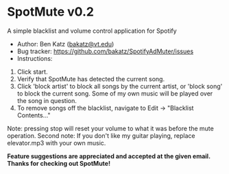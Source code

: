 SpotMute v0.2
================
A simple blacklist and volume control application for Spotify

* Author: Ben Katz (<bakatz@vt.edu>)
* Bug tracker: <https://github.com/bakatz/SpotifyAdMuter/issues>
* Instructions:

1. Click start.
1. Verify that SpotMute has detected the current song.
1. Click 'block artist' to block all songs by the current artist, or 'block song' to block the current song. 
Some of my own music will be played over the song in question.
1. To remove songs off the blacklist, navigate to Edit -> "Blacklist Contents..."


Note: pressing stop will reset your volume to what it was before the mute operation.
Second note: If you don't like my guitar playing, replace elevator.mp3 with your own music.

**Feature suggestions are appreciated and accepted at the given email. Thanks for checking out SpotMute!**
